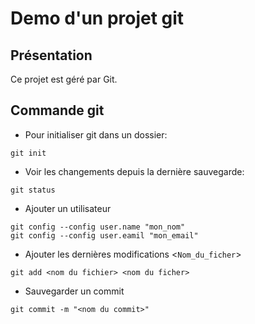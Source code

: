 # Demo d'un projet git

## Présentation
Ce projet est géré par Git.

## Commande git
* Pour initialiser git dans un dossier: 
``` 
git init
``` 
* Voir les changements depuis la dernière sauvegarde:
```
git status
```
* Ajouter un utilisateur
```
git config --config user.name "mon_nom"
git config --config user.eamil "mon_email"
```
* Ajouter les dernières modifications <`Nom_du_ficher`>
```
git add <nom du fichier> <nom du ficher> 
```

* Sauvegarder un commit
```
git commit -m "<nom du commit>"
```




